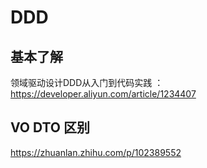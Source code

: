 # DDD 


## 基本了解

领域驱动设计DDD从入门到代码实践 ： https://developer.aliyun.com/article/1234407  





## VO DTO 区别

https://zhuanlan.zhihu.com/p/102389552
